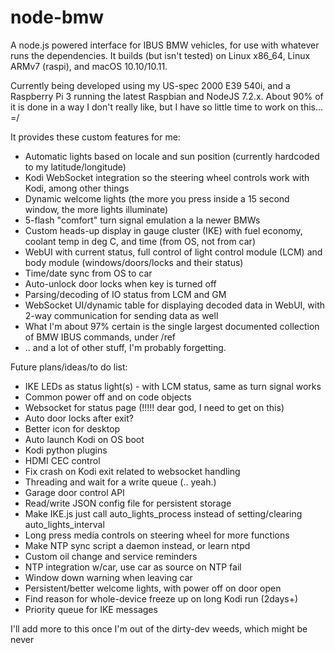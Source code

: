 node-bmw
======
A node.js powered interface for IBUS BMW vehicles, for use with whatever runs the dependencies.
It builds (but isn't tested) on Linux x86_64, Linux ARMv7 (raspi), and macOS 10.10/10.11.

Currently being developed using my US-spec 2000 E39 540i, and a Raspberry Pi 3 running the latest Raspbian and NodeJS 7.2.x.
About 90% of it is done in a way I don't really like, but I have so little time to work on this... =/

It provides these custom features for me:
* Automatic lights based on locale and sun position (currently hardcoded to my latitude/longitude)
* Kodi WebSocket integration so the steering wheel controls work with Kodi, among other things
* Dynamic welcome lights (the more you press inside a 15 second window, the more lights illuminate)
* 5-flash "comfort" turn signal emulation a la newer BMWs
* Custom heads-up display in gauge cluster (IKE) with fuel economy, coolant temp in deg C, and time (from OS, not from car)
* WebUI with current status, full control of light control module (LCM) and body module (windows/doors/locks and their status)
* Time/date sync from OS to car
* Auto-unlock door locks when key is turned off
* Parsing/decoding of IO status from LCM and GM
* WebSocket UI/dynamic table for displaying decoded data in WebUI, with 2-way communication for sending data as well
* What I'm about 97% certain is the single largest documented collection of BMW IBUS commands, under /ref 
* .. and a lot of other stuff, I'm probably forgetting.

Future plans/ideas/to do list:
* IKE LEDs as status light(s) - with LCM status, same as turn signal works 
* Common power off and on code objects 
* Websocket for status page (!!!!! dear god, I need to get on this)
* Auto door locks after exit?
* Better icon for desktop
* Auto launch Kodi on OS boot
* Kodi python plugins
* HDMI CEC control
* Fix crash on Kodi exit related to websocket handling
* Threading and wait for a write queue (.. yeah.)
* Garage door control API
* Read/write JSON config file for persistent storage
* Make IKE.js just call auto_lights_process instead of setting/clearing auto_lights_interval
* Long press media controls on steering wheel for more functions
* Make NTP sync script a daemon instead, or learn ntpd
* Custom oil change and service reminders
* NTP integration w/car, use car as source on NTP fail 
* Window down warning when leaving car
* Persistent/better welcome lights, with power off on door open
* Find reason for whole-device freeze up on long Kodi run (2days+)
* Priority queue for IKE messages

I'll add more to this once I'm out of the dirty-dev weeds, which might be never

